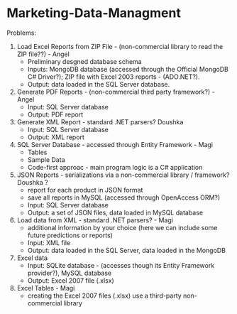 # Marketing-Data-Managment

 Problems: 
 
 1. Load Excel Reports from ZIP File - (non-commercial library to read the ZIP file??) - Angel
    * Preliminary desgned database schema
    * Inputs:  MongoDB database (accessed through the Official MongoDB C# Driver?); ZIP file with Excel 2003 reports - (ADO.NET?). 
    * Output: data loaded in the SQL Server database.
 2. Generate PDF Reports - (non-commercial third party framework?) - Angel
    * Input: SQL Server database
    * Output: PDF report
 3. Generate XML Report - standard .NET parsers?   Doushka
    * Input: SQL Server database
    * Output: XML report
 4. SQL Server Database - accessed through Entity Framework - Magi
    * Tables
    * Sample Data
    * Code-first approac - main program logic is a C# application
 5. JSON Reports - serializations via a non-commercial library / framework?  Doushka ?
    * report for each product in JSON format
    * save all reports in MySQL (accessed through OpenAccess ORM?)
    * Input: SQL Server database
    * Output: a set of JSON files, data loaded in MySQL database
 6. Load data from XML - standard .NET parsers? - Magi
    * additional information by your choice (here we can include some future predictions or reports)
    * Input: XML file
    * Output: data loaded in the SQL Server, data loaded in the MongoDB
 7. Excel data
    * Input: SQLite database - (accesses though its Entity Framework provider?), MySQL database
    * Output: Excel 2007 file (.xlsx)
 8. Excel Tables - Magi
    * creating the Excel 2007 files (.xlsx) use a third-party non-commercial library 
